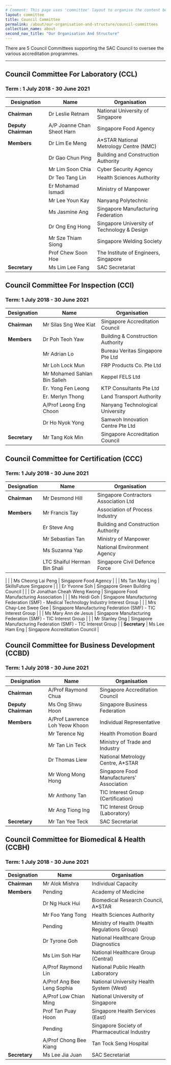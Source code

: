 ```yaml
---
# Comment: This page uses 'committee' layout to organise the content below. Switch to 'leftnav-page-content' if you want the content to be displayed as written below.
layout: committee
title: Council Committee
permalink: /about/our-organisation-and-structure/council-committees
collection_name: about
second_nav_title: "Our Organisation And Structure"
---
```


There are 5 Council Committees supporting the SAC Council to oversee the various accreditation programmes.

---

## Council Committee For Laboratory (CCL)
### Term : 1 July 2018 - 30 June 2021

| Designation          | Name                       | Organisation                                 |
|----------------------|----------------------------|----------------------------------------------|
| **Chairman**         | Dr Leslie Retnam           | National University of Singapore             |
| **Deputy Chairman**  | A/P Joanne Chan Sheot Harn | Singapore Food Agency                        |
| **Members**          | Dr Lim Ee Meng             | A\*STAR National Metrology Centre (NMC)      |
|                      | Dr Gao Chun Ping           | Building and Construction Authority          |
|                      | Mr Lim Soon Chia           | Cyber Security Agency                        |
|                      | Dr Teo Tang Lin            | Health Sciences Authority                    |
|                      | Er Mohamad Ismadi          | Ministry of Manpower                         |
|                      | Mr Lee Youn Kay            | Nanyang Polytechnic                          |
|                      | Ms Jasmine Ang	            | Singapore Manufacturing Federation           |
|                      | Dr Ong Eng Hong            | Singapore University of Technology & Design  |
|                      | Mr Sze Thiam Siong         | Singapore Welding Society                    |
|                      | Prof Chew Soon Hoe         | The Institute of Engineers, Singapore        |
| **Secretary**        | Ms Lim Lee Fang            | SAC Secretariat                              |


## Council Committee For Inspection (CCI)
### Term: 1 July 2018 - 30 June 2021

| Designation   | Name                         | Organisation                      |
|---------------|------------------------------|-----------------------------------|
| **Chairman**  | Mr Silas Sng Wee Kiat        | Singapore Accreditation Council   |
| **Members**   | Dr Poh Teoh Yaw              | Building & Construction Authority |
|               | Mr Adrian Lo                 | Bureau Veritas Singapore Pte Ltd  |
|               | Mr Loh Lock Mun              | FRP Products Co. Pte Ltd          |
|               | Mr Mohamed Sahlan Bin Salleh | Keppel FELS Ltd                   |
|               | Er. Yong Fen Leong           | KTP Consultants Pte Ltd           |
|               | Er. Merlyn Thong             | Land Transport Authority          |
|               | A/Prof Leong Eng Choon       | Nanyang Technological University  |
|               | Dr Ho Nyok Yong              | Samwoh Innovation Centre Pte Ltd  |
| **Secretary** | Mr Tang Kok Min              | Singapore Accreditation Council   |


## Council Committee for Certification (CCC)
### Term: 1 July 2018 - 30 June 2021

| Designation    | Name                         | Organisation                                                  |
|----------------|------------------------------|---------------------------------------------------------------|
| **Chairman**   | Mr Desmond Hill              | Singapore Contractors Association Ltd                         |
| **Members**    | Mr Francis Tay               | Association of Process Industry                               |
|                | Er Steve Ang                 | Building and Construction Authority                           |
|                | Mr Sebastian Tan             | Ministry of Manpower                                          |
|                | Ms Suzanna Yap               | National Environment Agency                                   |
|                | LTC Shaiful Herman Bin Shali | Singapore Civil Defence Force 
|
|                | Ms Cheong Lai Peng           | Singapore Food Agency
|
|                | Ms Tan May Ling 	            | SkillsFuture Singapore                                        |
|                | Er Yvonne Soh                | Singapore Green Building Council                              |
|                | Dr Jonathan Cheah Weng Kwong | Singapore Food Manufacturing Association                      |
|                | Ms Heidi Goh	| Singapore Manufacturing Federation (SMF) - Medical Technology Industry Interest Group |
|                | Mrs Chay-Lee Swee Gee	      | Singapore Manufacturing Federation (SMF) - TIC Interest Group |
|                | Ms Mary Ann de Jesus	        | Singapore Manufacturing Federation (SMF) - TIC Interest Group |
|                | Mr Stanley Ong	              | Singapore Manufacturing Federation (SMF) - TIC Interest Group |
| **Secretary**  | Ms Lee Ham Eng               | Singapore Accreditation Council                               |

## Council Committee for Business Development (CCBD)
### Term: 1 July 2018 - 30 June 2021

| Designation          | Name                            | Organisation                              |
|----------------------|---------------------------------|-------------------------------------------|
| **Chairman**         | A/Prof Raymond Chua             | Singapore Accreditation Council           |
| **Deputy Chairman**  | Ms Ong Shwu Hoon                | Singapore Business Federation             |
| **Members**          | A/Prof Lawrence Loh Yeow Khoon  | Individual Representative                 |
|                      | Mr Terence Ng                   | Health Promotion Board                    |
|                      | Mr Tan Lin Teck                 | Ministry of Trade and Industry            |
|                      | Dr Thomas Liew                  | National Metrology Centre, A\*STAR        |
|                      | Mr Wong Mong Hong               | Singapore Food Manufacturers' Association |
|                      | Mr Anthony Tan                  | TIC Interest Group (Certification)        |
|                      | Mr Ang Tiong Ing                | TIC Interest Group (Laboratory)           |
| **Secretary**        | Mr Tan Yee Teck                 | SAC Secretariat                           |

## Council Committee for Biomedical & Health (CCBH)
### Term: 1 July 2018 - 30 June 2021

| Designation    | Name                       | Organisation                                  |
|----------------|----------------------------|-----------------------------------------------|
| **Chairman**   | Mr Alok Mishra             | Individual Capacity                           |
| **Members**    | Pending                    | Academy of Medicine                           |
|                | Dr Ng Huck Hui             | Biomedical Research Council, A\*STAR          |
|                | Mr Foo Yang Tong	          | Health Sciences Authority                     |
|                | Pending	                  | Ministry of Health (Health Regulations Group) |
|                | Dr Tyrone Goh	            | National Healthcare Group Diagnostics         |
|                | Ms Lim Soh Har	            | National Healthcare Group (Central)           |
|                | A/Prof Raymond Lin	        | National Public Health Laboratory             |
|                | A/Prof Ang Bee Leng Sophia	| National University Health System (West)      |
|                | A/Prof Low Chian Ming      | National University of Singapore              |
|                | Prof Tan Puay Hoon	        | Singapore Health Services (East)              |
|                | Pending	                  | Singapore Society of Pharmaceutical Industry  |
|                | A/Prof Chong Bee Kiang	    | Tan Tock Seng Hospital                        |
| **Secretary**  | Ms Lee Jia Juan            | SAC Secretariat                               |

